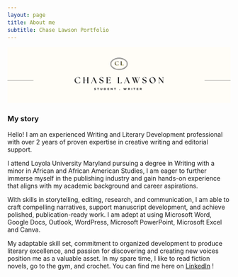 ```yaml
---
layout: page
title: About me
subtitle: Chase Lawson Portfolio
---
```

![Banner](/portfolio_images/banner-copy.png)

### My story

Hello! I am an experienced Writing and Literary Development professional with
over 2 years of proven expertise in creative writing and editorial support.

I attend Loyola University Maryland pursuing a degree in Writing with a minor in African and African American Studies, I am eager to further immerse myself in the publishing industry and gain hands-on experience that aligns with my academic background and career aspirations.

With skills in storytelling, editing, research, and communication, I am able to craft
compelling narratives, support manuscript development, and achieve polished,
publication-ready work. I am adept at using Microsoft Word, Google Docs, Outlook, WordPress, Microsoft PowerPoint, Microsoft Excel and Canva.

My adaptable skill set, commitment to organized development to produce literary
excellence, and passion for discovering and creating new voices position me as a
valuable asset. In my spare time, I like to read fiction novels, go to the gym, and crochet.
You can find me here on [LinkedIn](www.linkedin.com/in/cleighlawson) !
